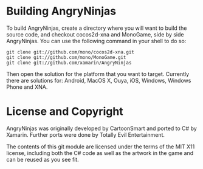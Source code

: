
Building AngryNinjas
====================

To build AngryNinjas, create a directory where you will want to build
the source code, and checkout cocos2d-xna and MonoGame, side by side
AngryNinjas.  You can use the following command in your shell to do
so:


	git clone git://github.com/mono/cocos2d-xna.git 
	git clone git://github.com/mono/MonoGame.git 
	git clone git://github.com/xamarin/AngryNinjas 

Then open the solution for the platform that you want to target.
Currently there are solutions for: Android, MacOS X, Ouya, iOS,
Windows, Windows Phone and XNA.

License and Copyright
=====================

AngryNinjas was originally developed by CartoonSmart and ported to C#
by Xamarin.  Further ports were done by Totally Evil Entertainment.

The contents of this git module are licensed under the terms of the
MIT X11 license, including both the C# code as well as the artwork in
the game and can be reused as you see fit.